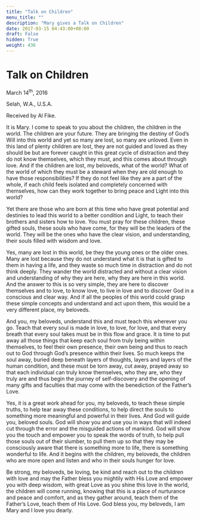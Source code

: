 ```yaml
---
title: "Talk on Children"
menu_title: ""
description: "Mary gives a Talk on Children"
date: 2017-03-15 04:43:00+00:00
draft: False
hidden: True
weight: 436
---
```

# Talk on Children



March 14<sup>th</sup>, 2016

Selah, W.A., U.S.A.

Received by Al Fike.


It is Mary. I come to speak to you about the children, the children in the world. The children are your future. They are bringing the destiny of God’s Will into this world and yet so many are lost, so many are unloved. Even in this land of plenty children are lost, they are not guided and loved as they should be but are forever caught in this great cycle of distraction and they do not know themselves, which they must, and this comes about through love. And if the children are lost, my beloveds, what of the world? What of the world of which they must be a steward when they are old enough to have those responsibilities? If they do not feel like they are a part of the whole, if each child feels isolated and completely concerned with themselves, how can they work together to bring peace and Light into this world? 

Yet there are those who are born at this time who have great potential and destinies to lead this world to a better condition and Light, to teach their brothers and sisters how to love. You must pray for these children, these gifted souls, these souls who have come, for they will be the leaders of the world. They will be the ones who have the clear vision, and understanding, their souls filled with wisdom and love. 

Yes, many are lost in this world, be they the young ones or the older ones. Many are lost because they do not understand what it is that is gifted to them in having a life, and they waste so much time in distraction and do not think deeply. They wander the world distracted and without a clear vision and understanding of why they are here, why they are here in this world. And the answer to this is so very simple, they are here to discover themselves and to love, to know love, to live in love and to discover God in a conscious and clear way. And if all the peoples of this world could grasp these simple concepts and understand and act upon them, this would be a very different place, my beloveds. 

And you, my beloveds, understand this and must teach this wherever you go. Teach that every soul is made in love, to love, for love, and that every breath that every soul takes must be in this flow and grace. It is time to put away all those things that keep each soul from truly being within themselves, to feel their own presence, their own being and thus to reach out to God through God’s presence within their lives. So much keeps the soul away, buried deep beneath layers of thoughts, layers and layers of the human condition, and these must be torn away, cut away, prayed away so that each individual can truly know themselves, who they are, who they truly are and thus begin the journey of self-discovery and the opening of many gifts and faculties that may come with the benediction of the Father’s Love. 

Yes, it is a great work ahead for you, my beloveds, to teach these simple truths, to help tear away these conditions, to help direct the souls to something more meaningful and powerful in their lives. And God will guide you, beloved souls. God will show you and use you in ways that will indeed cut through the error and the misguided actions of mankind. God will show you the touch and empower you to speak the words of truth, to help pull those souls out of their slumber, to pull them up so that they may be consciously aware that there is something more to life, there is something wonderful to life. And it begins with the children, my beloveds, the children who are more open and listen and who in their souls hunger for love. 

Be strong, my beloveds, be loving, be kind and reach out to the children with love and may the Father bless you mightily with His Love and empower you with deep wisdom, with great Love as you shine this love in the world, the children will come running, knowing that this is a place of nurturance and peace and comfort, and as they gather around, teach them of the Father’s Love, teach them of His Love. God bless you, my beloveds, I am Mary and I love you dearly.